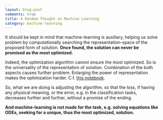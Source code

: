 ```yaml
---
layout: blog-post
comments: true
title: A Random Thought on Machine Learning
category: machine-learning
---
```



It should be kept in mind that machine-learning is auxiliary, helping us solve problem by computationally searching the representation-space of the proposed form of solution. **Once found, the solution can never be promised as the most optimized.**

Indeed, the optimization algorithm cannot ensure the most optimized. So is the universality of the representation of solution. Combination of the both aspects causes further problem. Enlarging the power of representation makes the optimization harder. C.f. [this notebook](https://github.com/shuiruge/generative_models/blob/master/related_topics/Reusing%20Pre-trained%20Sub-graph.ipynb).

So, what we are doing is adjusting the algorithm, so that the loss, if having any physical meaning, or the error, e.g. in the classification tasks, decreases further and further, without a promise of the ending.

**And machine-learning is not made for the task, e.g. solving equations like ODEs, seeking for a unique, thus the most optimized, solution.**

